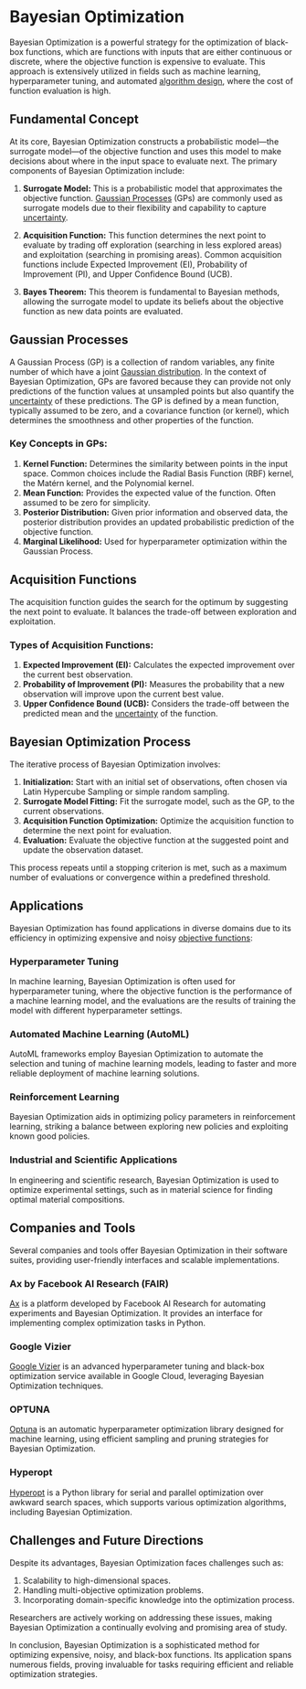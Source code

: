 # Bayesian Optimization

Bayesian Optimization is a powerful strategy for the optimization of black-box functions, which are functions with inputs that are either continuous or discrete, where the objective function is expensive to evaluate. This approach is extensively utilized in fields such as machine learning, hyperparameter tuning, and automated [algorithm design](../a/algorithm_design.md), where the cost of function evaluation is high.

## Fundamental Concept

At its core, Bayesian Optimization constructs a probabilistic model—the surrogate model—of the objective function and uses this model to make decisions about where in the input space to evaluate next. The primary components of Bayesian Optimization include:

1. **Surrogate Model:** This is a probabilistic model that approximates the objective function. [Gaussian Processes](../g/gaussian_processes.md) (GPs) are commonly used as surrogate models due to their flexibility and capability to capture [uncertainty](../u/uncertainty_in_trading.md).

2. **Acquisition Function:** This function determines the next point to evaluate by trading off exploration (searching in less explored areas) and exploitation (searching in promising areas). Common acquisition functions include Expected Improvement (EI), Probability of Improvement (PI), and Upper Confidence Bound (UCB).

3. **Bayes Theorem:** This theorem is fundamental to Bayesian methods, allowing the surrogate model to update its beliefs about the objective function as new data points are evaluated.

## Gaussian Processes

A Gaussian Process (GP) is a collection of random variables, any finite number of which have a joint [Gaussian distribution](../g/gaussian_distribution.md). In the context of Bayesian Optimization, GPs are favored because they can provide not only predictions of the function values at unsampled points but also quantify the [uncertainty](../u/uncertainty_in_trading.md) of these predictions. The GP is defined by a mean function, typically assumed to be zero, and a covariance function (or kernel), which determines the smoothness and other properties of the function.

### Key Concepts in GPs:

1. **Kernel Function:** Determines the similarity between points in the input space. Common choices include the Radial Basis Function (RBF) kernel, the Matérn kernel, and the Polynomial kernel.
2. **Mean Function:** Provides the expected value of the function. Often assumed to be zero for simplicity.
3. **Posterior Distribution:** Given prior information and observed data, the posterior distribution provides an updated probabilistic prediction of the objective function.
4. **Marginal Likelihood:** Used for hyperparameter optimization within the Gaussian Process.

## Acquisition Functions

The acquisition function guides the search for the optimum by suggesting the next point to evaluate. It balances the trade-off between exploration and exploitation.

### Types of Acquisition Functions:

1. **Expected Improvement (EI):** Calculates the expected improvement over the current best observation.
2. **Probability of Improvement (PI):** Measures the probability that a new observation will improve upon the current best value.
3. **Upper Confidence Bound (UCB):** Considers the trade-off between the predicted mean and the [uncertainty](../u/uncertainty_in_trading.md) of the function.

## Bayesian Optimization Process

The iterative process of Bayesian Optimization involves:

1. **Initialization:** Start with an initial set of observations, often chosen via Latin Hypercube Sampling or simple random sampling.
2. **Surrogate Model Fitting:** Fit the surrogate model, such as the GP, to the current observations.
3. **Acquisition Function Optimization:** Optimize the acquisition function to determine the next point for evaluation.
4. **Evaluation:** Evaluate the objective function at the suggested point and update the observation dataset.

This process repeats until a stopping criterion is met, such as a maximum number of evaluations or convergence within a predefined threshold.

## Applications

Bayesian Optimization has found applications in diverse domains due to its efficiency in optimizing expensive and noisy [objective functions](../o/objective_functions_in_trading.md):

### Hyperparameter Tuning

In machine learning, Bayesian Optimization is often used for hyperparameter tuning, where the objective function is the performance of a machine learning model, and the evaluations are the results of training the model with different hyperparameter settings.

### Automated Machine Learning (AutoML)

AutoML frameworks employ Bayesian Optimization to automate the selection and tuning of machine learning models, leading to faster and more reliable deployment of machine learning solutions.

### Reinforcement Learning

Bayesian Optimization aids in optimizing policy parameters in reinforcement learning, striking a balance between exploring new policies and exploiting known good policies.

### Industrial and Scientific Applications

In engineering and scientific research, Bayesian Optimization is used to optimize experimental settings, such as in material science for finding optimal material compositions.

## Companies and Tools

Several companies and tools offer Bayesian Optimization in their software suites, providing user-friendly interfaces and scalable implementations.

### Ax by Facebook AI Research (FAIR)

[Ax](https://ax.dev/) is a platform developed by Facebook AI Research for automating experiments and Bayesian Optimization. It provides an interface for implementing complex optimization tasks in Python.

### Google Vizier

[Google Vizier](https://cloud.google.com/ai-platform/optimizer) is an advanced hyperparameter tuning and black-box optimization service available in Google Cloud, leveraging Bayesian Optimization techniques.

### OPTUNA

[Optuna](https://optuna.org/) is an automatic hyperparameter optimization library designed for machine learning, using efficient sampling and pruning strategies for Bayesian Optimization.

### Hyperopt

[Hyperopt](http://hyperopt.github.io/hyperopt/) is a Python library for serial and parallel optimization over awkward search spaces, which supports various optimization algorithms, including Bayesian Optimization.

## Challenges and Future Directions

Despite its advantages, Bayesian Optimization faces challenges such as:

1. Scalability to high-dimensional spaces.
2. Handling multi-objective optimization problems.
3. Incorporating domain-specific knowledge into the optimization process.

Researchers are actively working on addressing these issues, making Bayesian Optimization a continually evolving and promising area of study.

In conclusion, Bayesian Optimization is a sophisticated method for optimizing expensive, noisy, and black-box functions. Its application spans numerous fields, proving invaluable for tasks requiring efficient and reliable optimization strategies.